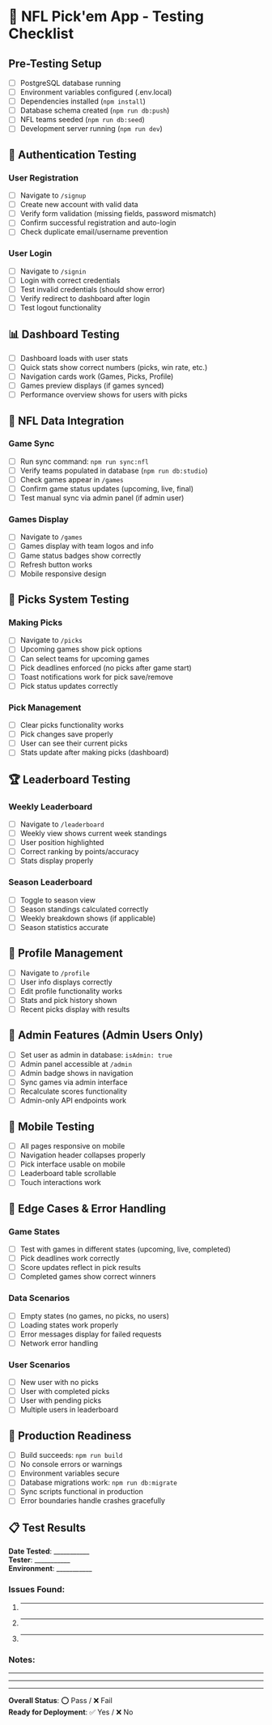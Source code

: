 # 🏈 NFL Pick'em App - Testing Checklist

## Pre-Testing Setup
- [ ] PostgreSQL database running
- [ ] Environment variables configured (.env.local)
- [ ] Dependencies installed (`npm install`)
- [ ] Database schema created (`npm run db:push`)
- [ ] NFL teams seeded (`npm run db:seed`)
- [ ] Development server running (`npm run dev`)

## 🔐 Authentication Testing

### User Registration
- [ ] Navigate to `/signup`
- [ ] Create new account with valid data
- [ ] Verify form validation (missing fields, password mismatch)
- [ ] Confirm successful registration and auto-login
- [ ] Check duplicate email/username prevention

### User Login
- [ ] Navigate to `/signin`
- [ ] Login with correct credentials
- [ ] Test invalid credentials (should show error)
- [ ] Verify redirect to dashboard after login
- [ ] Test logout functionality

## 📊 Dashboard Testing
- [ ] Dashboard loads with user stats
- [ ] Quick stats show correct numbers (picks, win rate, etc.)
- [ ] Navigation cards work (Games, Picks, Profile)
- [ ] Games preview displays (if games synced)
- [ ] Performance overview shows for users with picks

## 🏈 NFL Data Integration

### Game Sync
- [ ] Run sync command: `npm run sync:nfl`
- [ ] Verify teams populated in database (`npm run db:studio`)
- [ ] Check games appear in `/games`
- [ ] Confirm game status updates (upcoming, live, final)
- [ ] Test manual sync via admin panel (if admin user)

### Games Display
- [ ] Navigate to `/games`
- [ ] Games display with team logos and info
- [ ] Game status badges show correctly
- [ ] Refresh button works
- [ ] Mobile responsive design

## 🎯 Picks System Testing

### Making Picks
- [ ] Navigate to `/picks`
- [ ] Upcoming games show pick options
- [ ] Can select teams for upcoming games
- [ ] Pick deadlines enforced (no picks after game start)
- [ ] Toast notifications work for pick save/remove
- [ ] Pick status updates correctly

### Pick Management
- [ ] Clear picks functionality works
- [ ] Pick changes save properly
- [ ] User can see their current picks
- [ ] Stats update after making picks (dashboard)

## 🏆 Leaderboard Testing

### Weekly Leaderboard
- [ ] Navigate to `/leaderboard`
- [ ] Weekly view shows current week standings
- [ ] User position highlighted
- [ ] Correct ranking by points/accuracy
- [ ] Stats display properly

### Season Leaderboard
- [ ] Toggle to season view
- [ ] Season standings calculated correctly
- [ ] Weekly breakdown shows (if applicable)
- [ ] Season statistics accurate

## 👤 Profile Management
- [ ] Navigate to `/profile`
- [ ] User info displays correctly
- [ ] Edit profile functionality works
- [ ] Stats and pick history shown
- [ ] Recent picks display with results

## 🔧 Admin Features (Admin Users Only)
- [ ] Set user as admin in database: `isAdmin: true`
- [ ] Admin panel accessible at `/admin`
- [ ] Admin badge shows in navigation
- [ ] Sync games via admin interface
- [ ] Recalculate scores functionality
- [ ] Admin-only API endpoints work

## 📱 Mobile Testing
- [ ] All pages responsive on mobile
- [ ] Navigation header collapses properly
- [ ] Pick interface usable on mobile
- [ ] Leaderboard table scrollable
- [ ] Touch interactions work

## 🧪 Edge Cases & Error Handling

### Game States
- [ ] Test with games in different states (upcoming, live, completed)
- [ ] Pick deadlines work correctly
- [ ] Score updates reflect in pick results
- [ ] Completed games show correct winners

### Data Scenarios
- [ ] Empty states (no games, no picks, no users)
- [ ] Loading states work properly
- [ ] Error messages display for failed requests
- [ ] Network error handling

### User Scenarios
- [ ] New user with no picks
- [ ] User with completed picks
- [ ] User with pending picks
- [ ] Multiple users in leaderboard

## 🚀 Production Readiness
- [ ] Build succeeds: `npm run build`
- [ ] No console errors or warnings
- [ ] Environment variables secure
- [ ] Database migrations work: `npm run db:migrate`
- [ ] Sync scripts functional in production
- [ ] Error boundaries handle crashes gracefully

## 📋 Test Results

**Date Tested**: ___________  
**Tester**: ___________  
**Environment**: ___________  

### Issues Found:
1. ___________
2. ___________
3. ___________

### Notes:
___________
___________
___________

**Overall Status**: ⭕ Pass / ❌ Fail  
**Ready for Deployment**: ✅ Yes / ❌ No
